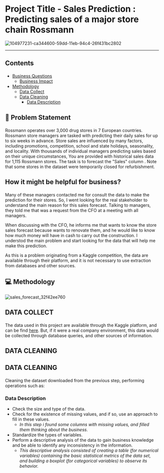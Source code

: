 # Project Title - Sales Prediction : Predicting sales of a major store chain Rossmann

![104977231-ca344600-59dd-11eb-94c4-26f431bc2802](https://user-images.githubusercontent.com/88886118/213765233-a9265fb0-14de-4d5c-83ff-2c55e7c6ec4c.png)

---
## Contents <p id="contents"></p>
- <a href="#bquestions">Business Questions</a>
  - <a href="#business_impact">Business Impact</a>
- <a href="#methodology">Methodology</a>
  - <a href="#data_collect">Data Collect</a>
  - <a href="#data_cleaning">Data Cleaning</a>
    - <a href="#data_description">Data Description</a>
 
## 📝 Problem Statement <p id="bquestions"></p>

Rossmann operates over 3,000 drug stores in 7 European countries.  Rossmann store managers are tasked with predicting their daily sales for up to six weeks in advance. Store sales are influenced by many factors, including promotions, competition, school and state holidays, seasonality, and locality. With thousands of individual managers predicting sales based on their unique circumstances, 
You are provided with historical sales data for 1,115 Rossmann stores. The task is to forecast the "Sales" column . Note that some stores in the dataset were temporarily closed for refurbishment.

## How it might be helpful for business? <p id="business_impact"></p>

Many of these managers contacted me for consult the data to make the prediction for their stores. So, I went looking for the real stakeholder to understand the main reason for this sales forecast. Talking to managers, they told me that was a request from the CFO at a meeting with all managers.

When discussing with the CFO, he informs me that wants to know the store sales forecast because wants to renovate them, and he would like to know how much money will have in cash to carry out the construction. I understod the main problem and start looking for the data that will help me make this prediction.

As this is a problem originating from a Kaggle competition, the data are available through their platform, and it is not necessary to use extraction from databases and other sources.

## 💻 Methodology <p id="methodology"></p>
![sales_forecast_32f42ee760](https://user-images.githubusercontent.com/88886118/213775274-3112ea1f-e468-4a77-9b02-8c5d34a47ec3.png)

## DATA COLLECT <p id="data_collect"></p>

The data used in this project are available through the Kaggle platform, and can be find [here](https://www.kaggle.com/c/rossmann-store-sales/data). But, if it were a real company environment, this data would be collected through database queries, and other sources of information.

## DATA CLEANING <p id="data_cleaning"></p>
## DATA CLEANING <p id="data_cleaning"></p>

Cleaning the dataset downloaded from the previous step, performing operations such as:

### Data Description <p id="data_description"></p>

  - Check the size and type of the data.
  - Check for the existence of missing values, and if so, use an approach to fill in these values.
    - *In this step i found some columns with missing values, and filled them thinking about the business.*
  - Standardize the types of variables.
  - Perform a descriptive analysis of the data to gain business knowledge and be able to identify any inconsistency in the information.
    - *This descriptive analysis consisted of creating a table (for numerical variables) containing the basic statistical metrics of the data set, and building a boxplot (for categorical variables) to observe its behavior.*
